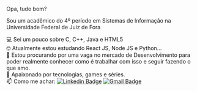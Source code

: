 Opa, tudo bom?

Sou um acadêmico do 4º período em Sistemas de Informação na Universidade Federal de Juiz de Fora 

💻 Sei um pouco sobre C, C++, Java e HTML5
<br>🤓 Atualmente estou estudando React JS, Node JS e Python...
<br>🔎 Estou procurando por uma vaga no mercado de Desenvolvimento para poder realmente conhecer como é trabalhar com isso e seguir fazendo o que amo.
<br>💬 Apaixonado por tecnologias, games e séries.
<br>📫 Como me achar: [![Linkedin Badge](https://img.shields.io/badge/-MatheusRubio-blue?style=flat-square&logo=Linkedin&logoColor=white&link=https://www.linkedin.com/in/matheus-rubio-341499179/)](https://www.linkedin.com/in/matheus-rubio-341499179/) [![Gmail Badge](https://img.shields.io/badge/-matheus.rubio@ice.ufjf.br-c14438?style=flat-square&logo=Gmail&logoColor=white&link=mailto:matheus.rubio@ice.ufjf.br)](mailto:matheus.rubio@ice.ufjf.br) 
